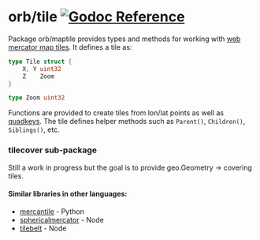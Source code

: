 # orb/tile [![Godoc Reference](https://godoc.org/github.com/paulmach/orb/maptile?status.svg)](https://godoc.org/github.com/paulmach/orb/maptile)

Package orb/maptile provides types and methods for working with
[web mercator map tiles](https://www.google.com/search?q=web+mercator+map+tiles).
It defines a tile as:

```go
type Tile struct {
    X, Y uint32
    Z    Zoom
}

type Zoom uint32
```

Functions are provided to create tiles from lon/lat points as well as
[quadkeys](https://msdn.microsoft.com/en-us/library/bb259689.aspx).
The tile defines helper methods such as `Parent()`, `Children()`, `Siblings()`, etc.

### tilecover sub-package

Still a work in progress but the goal is to provide geo.Geometry -> covering tiles.

#### Similar libraries in other languages:

-   [mercantile](https://github.com/mapbox/mercantile) - Python
-   [sphericalmercator](https://github.com/mapbox/sphericalmercator) - Node
-   [tilebelt](https://github.com/mapbox/tilebelt) - Node
